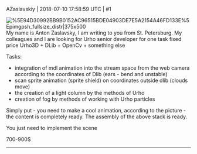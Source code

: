 AZaslavskiy | 2018-07-10 17:58:59 UTC | #1

![%5E94D30992BB9B0152AC96515BDE04903DE7E5A2154A46FD133E%5Epimgpsh_fullsize_distr|375x500](upload://qJ9tQ8QrHR5xk12HVm75zZKAqRH.jpg)
My name is Anton Zaslavsky, I am writing to you from St. Petersburg.
My colleagues and I are looking for Urho senior developer for one task fixed price
Urho3D + DLib + OpenCv + something else

Tasks:
- integration of mdl animation into the stream space from the web camera according to the coordinates of Dlib (ears - bend and unstable)
- scan sprite animation (sprite shield) on coordinates outside dlib (clouds move)
- the creation of a light column by the methods of Urho
- creation of fog by methods of working with Urho particles

Simply put - you need to make a cool animation, according to the picture - the content is completely ready.
The assembly of the above stack is ready.

You just need to implement the scene

700-900$

-------------------------

